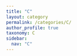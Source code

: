 ```yaml
---
title: "C"
layout: category
permalink: /categories/C/
author_profile: true
taxonomy: C
sidebar:
  nav: "C"
---
```


